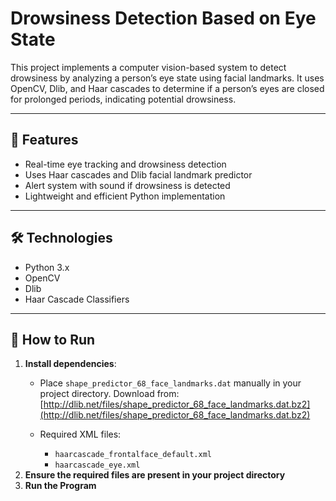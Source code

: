 # Drowsiness Detection Based on Eye State

This project implements a computer vision-based system to detect drowsiness by analyzing a person’s eye state using facial landmarks. It uses OpenCV, Dlib, and Haar cascades to determine if a person’s eyes are closed for prolonged periods, indicating potential drowsiness.

---

## 📌 Features

- Real-time eye tracking and drowsiness detection
- Uses Haar cascades and Dlib facial landmark predictor
- Alert system with sound if drowsiness is detected
- Lightweight and efficient Python implementation

---

## 🛠 Technologies

- Python 3.x
- OpenCV
- Dlib
- Haar Cascade Classifiers

---

## 🚀 How to Run

1. **Install dependencies**:
   - Place `shape_predictor_68_face_landmarks.dat` manually in your project directory. Download from:  
  [http://dlib.net/files/shape_predictor_68_face_landmarks.dat.bz2](http://dlib.net/files/shape_predictor_68_face_landmarks.dat.bz2)

   - Required XML files:
     - `haarcascade_frontalface_default.xml`
     - `haarcascade_eye.xml`
2. **Ensure the required files are present in your project directory**
3. **Run the Program**
